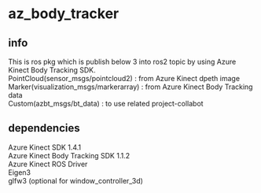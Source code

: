 # az_body_tracker  
  
## info  
This is ros pkg which is publish below 3 into ros2 topic by using Azure Kinect Body Tracking SDK.  
  PointCloud(sensor_msgs/pointcloud2) : from Azure Kinect dpeth image  
  Marker(visualization_msgs/markerarray)  : from Azure Kinect Body Tracking data  
  Custom(azbt_msgs/bt_data) : to use related project-collabot 

## dependencies  
Azure Kinect SDK 1.4.1  
Azure Kinect Body Tracking SDK 1.1.2  
Azure Kinect ROS Driver  
Eigen3  
glfw3 (optional for window_controller_3d)


